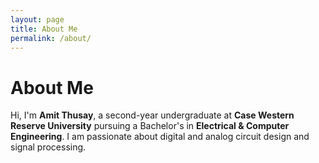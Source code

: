 ```yaml
---
layout: page
title: About Me
permalink: /about/
---
```


# About Me

Hi, I'm **Amit Thusay**, a second-year undergraduate at **Case Western Reserve University** pursuing a Bachelor's in **Electrical & Computer Engineering**. I am passionate about digital and analog circuit design and signal processing.